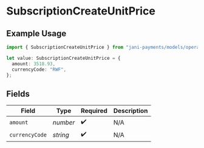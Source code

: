 # SubscriptionCreateUnitPrice

## Example Usage

```typescript
import { SubscriptionCreateUnitPrice } from "jani-payments/models/operations";

let value: SubscriptionCreateUnitPrice = {
  amount: 3518.93,
  currencyCode: "RWF",
};
```

## Fields

| Field              | Type               | Required           | Description        |
| ------------------ | ------------------ | ------------------ | ------------------ |
| `amount`           | *number*           | :heavy_check_mark: | N/A                |
| `currencyCode`     | *string*           | :heavy_check_mark: | N/A                |